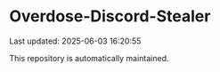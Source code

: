 # Overdose-Discord-Stealer

Last updated: 2025-06-03 16:20:55

This repository is automatically maintained.
